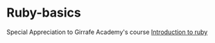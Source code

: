 # Ruby-basics

Special Appreciation to Girrafe Academy's course [Introduction to ruby](https://www.youtube.com/watch?v=CIe1DxrSrhs&list=PLLAZ4kZ9dFpO90iMas70Tt4_wYjhLGkya)